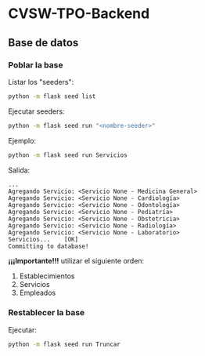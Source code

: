 # CVSW-TPO-Backend

## Base de datos

### Poblar la base

Listar los "seeders":
```bash
python -m flask seed list
```

Ejecutar seeders:
```bash
python -m flask seed run "<nombre-seeder>"
```

Ejemplo:
```bash
python -m flask seed run Servicios
```

Salida:
```
...
Agregando Servicio: <Servicio None - Medicina General>
Agregando Servicio: <Servicio None - Cardiología>
Agregando Servicio: <Servicio None - Odontología>
Agregando Servicio: <Servicio None - Pediatría>
Agregando Servicio: <Servicio None - Obstetricia>
Agregando Servicio: <Servicio None - Radiología>
Agregando Servicio: <Servicio None - Laboratorio>
Servicios...    [OK]
Committing to database!
```

**¡¡¡Importante!!!** utilizar el siguiente orden:
1. Establecimientos
2. Servicios
3. Empleados

### Restablecer la base

Ejecutar:
```bash
python -m flask seed run Truncar
```
